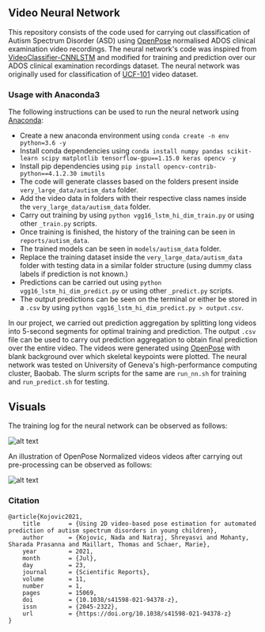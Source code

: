 ## Video Neural Network

This repository consists of the code used for carrying out classification of Autism Spectrum Disorder (ASD) using [OpenPose](https://github.com/CMU-Perceptual-Computing-Lab/openpose) normalised ADOS clinical examination video recordings. The neural network's code was inspired from [VideoClassifier-CNNLSTM](https://github.com/jibinmathew69/VideoClassifier-CNNLSTM) and modified for training and prediction over our ADOS clinical examination recordings dataset. The neural network was originally used for classification of [UCF-101](https://www.crcv.ucf.edu/data/UCF101.php) video dataset.

### Usage with Anaconda3
The following instructions can be used to run the neural network using [Anaconda](https://www.anaconda.com/):
- Create a new anaconda environment using `conda create -n env python=3.6 -y`
- Install conda dependencies using `conda install numpy pandas scikit-learn scipy matplotlib tensorflow-gpu==1.15.0 keras opencv -y`
- Install pip dependencies using `pip install opencv-contrib-python==4.1.2.30 imutils`
- The code will generate classes based on the folders present inside `very_large_data/autism_data` folder.
- Add the video data in folders with their respective class names inside the `very_large_data/autism_data` folder.
- Carry out training by using `python vgg16_lstm_hi_dim_train.py` or using other `_train.py` scripts.
- Once training is finished, the history of the training can be seen in `reports/autism_data`.
- The trained models can be seen in `models/autism_data` folder.
- Replace the training dataset inside the `very_large_data/autism_data` folder with testing data in a similar folder structure (using dummy class labels if prediction is not known.)
- Predictions can be carried out using `python vgg16_lstm_hi_dim_predict.py` or using other `_predict.py` scripts.
- The output predictions can be seen on the terminal or either be stored in a `.csv` by using `python vgg16_lstm_hi_dim_predict.py > output.csv`.

In our project, we carried out prediction aggregation by splitting long videos into 5-second segments for optimal training and prediction. The output `.csv` file can be used to carry out prediction aggregation to obtain final prediction over the entire video. The videos were generated using [OpenPose](https://github.com/CMU-Perceptual-Computing-Lab/openpose) with blank background over which skeletal keypoints were plotted. The neural network was tested on University of Geneva's high-performance computing cluster, Baobab. The slurm scripts for the same are `run_nn.sh` for training and `run_predict.sh` for testing.

## Visuals
The training log for the neural network can be observed as follows:

![alt text](https://github.com/nshreyasvi/Video-Neural-Network-ASD-screening/blob/main/illustrations/openpose.jpg)

An illustration of OpenPose Normalized videos videos after carrying out pre-processing can be observed as follows:

![alt text](https://github.com/nshreyasvi/Video-Neural-Network-ASD-screening/blob/main/reports/autism_data/vgg16-lstm-hi-dim-history.png)

### Citation
```
@article{Kojovic2021,
	title        = {Using 2D video-based pose estimation for automated prediction of autism spectrum disorders in young children},
	author       = {Kojovic, Nada and Natraj, Shreyasvi and Mohanty, Sharada Prasanna and Maillart, Thomas and Schaer, Marie},
	year         = 2021,
	month        = {Jul},
	day          = 23,
	journal      = {Scientific Reports},
	volume       = 11,
	number       = 1,
	pages        = 15069,
	doi          = {10.1038/s41598-021-94378-z},
	issn         = {2045-2322},
	url          = {https://doi.org/10.1038/s41598-021-94378-z}
}
```